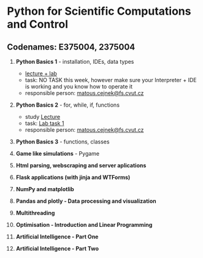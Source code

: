 # Python for Scientific Computations and Control 
## Codenames: E375004, 2375004

1. **Python Basics 1** - installation, IDEs, data types

   - [lecture + lab](courses/intro.md)
   - task: NO TASK this week, however make sure your Interpreter + IDE is working and you know how to operate it 
   - responsible person: matous.cejnek@fs.cvut.cz

1. **Python Basics 2** - for, while, if, functions

   - study [Lecture](courses/Basics-program_flow_and_functions.ipynb)
   - task: [Lab task 1](tasks/EN_Ceasar_cipher_encryption.ipynb)
   - responsible person: matous.cejnek@fs.cvut.cz

1. **Python Basics 3** - functions, classes

1. **Game like simulations** - Pygame
  
1. **Html parsing, webscraping and server aplications** 

1. **Flask applications (with jinja and WTForms)**
  
1. **NumPy and matplotlib**
   
1. **Pandas and plotly - Data processing and visualization**
   
1. **Multithreading**

1. **Optimisation - Introduction and Linear Programming**

1. **Artificial Intelligence - Part One**

1. **Artificial Intelligence - Part Two**
